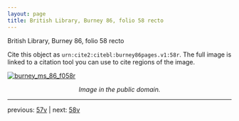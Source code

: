 ```yaml
---
layout: page
title: British Library, Burney 86, folio 58 recto
---
```


British Library, Burney 86, folio 58 recto

Cite this object as `urn:cite2:citebl:burney86pages.v1:58r`.  The full image is linked to a citation tool you can use to cite regions of the image.

[![burney_ms_86_f058r](http://www.homermultitext.org/iipsrv?IIIF=/project/homer/pyramidal/deepzoom/citebl/burney86imgs/v1/burney_ms_86_f058r.tif/full/800,/0/default.jpg)](http://www.homermultitext.org/ict2/?urn=urn:cite2:citebl:burney86imgs.v1:burney_ms_86_f058r) 

<p style="text-align: center; font-style: italic;">Image in the public domain.</p>

---

previous: [57v](../57v/) | next: [58v](../58v/)